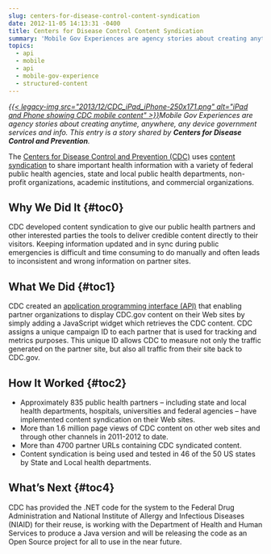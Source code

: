 ```yaml
---
slug: centers-for-disease-control-content-syndication
date: 2012-11-05 14:13:31 -0400
title: Centers for Disease Control Content Syndication
summary: 'Mobile Gov Experiences are agency stories about creating anytime, anywhere, any device government services and info. This entry is a story shared by Centers for Disease Control and Prevention. The Centers for Disease Control and Prevention (CDC) uses content syndication to share important health information with a variety of federal public'
topics:
  - api
  - mobile
  - api
  - mobile-gov-experience
  - structured-content
---
```


_[{{< legacy-img src="2013/12/CDC\_iPad\_iPhone-250x171.png" alt="iPad and Phone showing CDC mobile content" >}}](https://s3.amazonaws.com/digitalgov/_legacy-img/2013/12/CDC_iPad_iPhone.png)Mobile Gov Experiences are agency stories about creating anytime, anywhere, any device government services and info. This entry is a story shared by **Centers for Disease Control and Prevention**._

The <a href="http://www.cdc.gov/" rel="nofollow">Centers for Disease Control and Prevention (CDC)</a> uses <a href="http://tools.cdc.gov/syndication/default.aspx" rel="nofollow">content syndication</a> to share important health information with a variety of federal public health agencies, state and local public health departments, non-profit organizations, academic institutions, and commercial organizations.

## <a name="x-Why We Did It"></a>Why We Did It {#toc0}

CDC developed content syndication to give our public health partners and other interested parties the tools to deliver credible content directly to their visitors. Keeping information updated and in sync during public emergencies is difficult and time consuming to do manually and often leads to inconsistent and wrong information on partner sites.

## <a name="x-What We Did"></a>What We Did {#toc1}

CDC created an [application programming interface (API)](https://digital.gov/2013/03/12/how-to-get-started-with-apis/ "How to Get Started with APIs") that enabling partner organizations to display CDC.gov content on their Web sites by simply adding a JavaScript widget which retrieves the CDC content. CDC assigns a unique campaign ID to each partner that is used for tracking and metrics purposes. This unique ID allows CDC to measure not only the traffic generated on the partner site, but also all traffic from their site back to CDC.gov.

## <a name="x-How It Worked"></a>How It Worked {#toc2}

  * Approximately 835 public health partners – including state and local health departments, hospitals, universities and federal agencies – have implemented content syndication on their Web sites.
  * More than 1.6 million page views of CDC content on other web sites and through other channels in 2011-2012 to date.
  * More than 4700 partner URLs containing CDC syndicated content.
  * Content syndication is being used and tested in 46 of the 50 US states by State and Local health departments.

## <a name="x-What's Next"></a>What&#8217;s Next {#toc4}

CDC has provided the .NET code for the system to the Federal Drug Administration and National Institute of Allergy and Infectious Diseases (NIAID) for their reuse, is working with the Department of Health and Human Services to produce a Java version and will be releasing the code as an Open Source project for all to use in the near future.